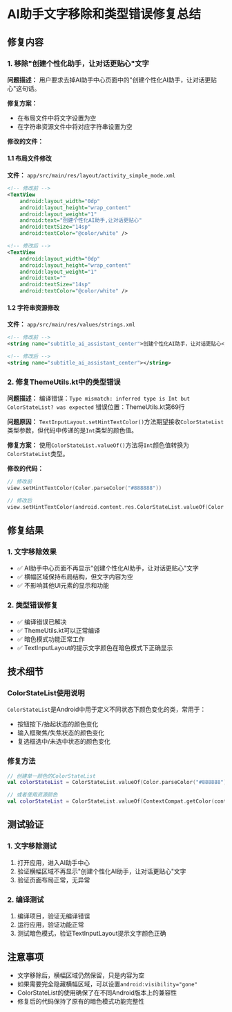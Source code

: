 # AI助手文字移除和类型错误修复总结

## 修复内容

### 1. 移除"创建个性化助手，让对话更贴心"文字

**问题描述：**
用户要求去掉AI助手中心页面中的"创建个性化AI助手，让对话更贴心"这句话。

**修复方案：**
- 在布局文件中将文字设置为空
- 在字符串资源文件中将对应字符串设置为空

**修改的文件：**

#### 1.1 布局文件修改
**文件：** `app/src/main/res/layout/activity_simple_mode.xml`
```xml
<!-- 修改前 -->
<TextView
    android:layout_width="0dp"
    android:layout_height="wrap_content"
    android:layout_weight="1"
    android:text="创建个性化AI助手,让对话更贴心"
    android:textSize="14sp"
    android:textColor="@color/white" />

<!-- 修改后 -->
<TextView
    android:layout_width="0dp"
    android:layout_height="wrap_content"
    android:layout_weight="1"
    android:text=""
    android:textSize="14sp"
    android:textColor="@color/white" />
```

#### 1.2 字符串资源修改
**文件：** `app/src/main/res/values/strings.xml`
```xml
<!-- 修改前 -->
<string name="subtitle_ai_assistant_center">创建个性化AI助手，让对话更贴心</string>

<!-- 修改后 -->
<string name="subtitle_ai_assistant_center"></string>
```

### 2. 修复ThemeUtils.kt中的类型错误

**问题描述：**
编译错误：`Type mismatch: inferred type is Int but ColorStateList? was expected`
错误位置：ThemeUtils.kt第69行

**问题原因：**
`TextInputLayout.setHintTextColor()`方法期望接收`ColorStateList`类型参数，但代码中传递的是`Int`类型的颜色值。

**修复方案：**
使用`ColorStateList.valueOf()`方法将`Int`颜色值转换为`ColorStateList`类型。

**修改的代码：**
```kotlin
// 修改前
view.setHintTextColor(Color.parseColor("#888888"))

// 修改后
view.setHintTextColor(android.content.res.ColorStateList.valueOf(Color.parseColor("#888888")))
```

## 修复结果

### 1. 文字移除效果
- ✅ AI助手中心页面不再显示"创建个性化AI助手，让对话更贴心"文字
- ✅ 横幅区域保持布局结构，但文字内容为空
- ✅ 不影响其他UI元素的显示和功能

### 2. 类型错误修复
- ✅ 编译错误已解决
- ✅ ThemeUtils.kt可以正常编译
- ✅ 暗色模式功能正常工作
- ✅ TextInputLayout的提示文字颜色在暗色模式下正确显示

## 技术细节

### ColorStateList使用说明
`ColorStateList`是Android中用于定义不同状态下颜色变化的类，常用于：
- 按钮按下/抬起状态的颜色变化
- 输入框聚焦/失焦状态的颜色变化
- 复选框选中/未选中状态的颜色变化

### 修复方法
```kotlin
// 创建单一颜色的ColorStateList
val colorStateList = ColorStateList.valueOf(Color.parseColor("#888888"))

// 或者使用资源颜色
val colorStateList = ColorStateList.valueOf(ContextCompat.getColor(context, R.color.color_name))
```

## 测试验证

### 1. 文字移除测试
1. 打开应用，进入AI助手中心
2. 验证横幅区域不再显示"创建个性化AI助手，让对话更贴心"文字
3. 验证页面布局正常，无异常

### 2. 编译测试
1. 编译项目，验证无编译错误
2. 运行应用，验证功能正常
3. 测试暗色模式，验证TextInputLayout提示文字颜色正确

## 注意事项
- 文字移除后，横幅区域仍然保留，只是内容为空
- 如果需要完全隐藏横幅区域，可以设置`android:visibility="gone"`
- ColorStateList的使用确保了在不同Android版本上的兼容性
- 修复后的代码保持了原有的暗色模式功能完整性
